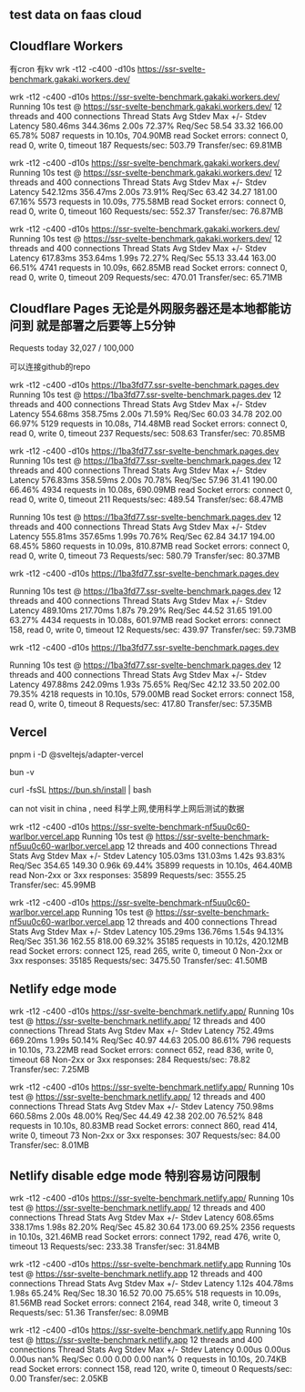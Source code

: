 ## test data on faas cloud

## Cloudflare Workers
有cron 有kv 
wrk -t12 -c400 -d10s https://ssr-svelte-benchmark.gakaki.workers.dev/

wrk -t12 -c400 -d10s https://ssr-svelte-benchmark.gakaki.workers.dev/
Running 10s test @ https://ssr-svelte-benchmark.gakaki.workers.dev/
  12 threads and 400 connections
  Thread Stats   Avg      Stdev     Max   +/- Stdev
    Latency   580.46ms  344.36ms   2.00s    72.37%
    Req/Sec    58.54     33.32   166.00     65.78%
  5087 requests in 10.10s, 704.90MB read
  Socket errors: connect 0, read 0, write 0, timeout 187
Requests/sec:    503.79
Transfer/sec:     69.81MB

wrk -t12 -c400 -d10s https://ssr-svelte-benchmark.gakaki.workers.dev/
Running 10s test @ https://ssr-svelte-benchmark.gakaki.workers.dev/
  12 threads and 400 connections
  Thread Stats   Avg      Stdev     Max   +/- Stdev
    Latency   542.12ms  356.47ms   2.00s    73.91%
    Req/Sec    63.42     34.27   181.00     67.16%
  5573 requests in 10.09s, 775.58MB read
  Socket errors: connect 0, read 0, write 0, timeout 160
Requests/sec:    552.37
Transfer/sec:     76.87MB

wrk -t12 -c400 -d10s https://ssr-svelte-benchmark.gakaki.workers.dev/
Running 10s test @ https://ssr-svelte-benchmark.gakaki.workers.dev/
  12 threads and 400 connections
  Thread Stats   Avg      Stdev     Max   +/- Stdev
    Latency   617.83ms  353.64ms   1.99s    72.27%
    Req/Sec    55.13     33.44   163.00     66.51%
  4741 requests in 10.09s, 662.85MB read
  Socket errors: connect 0, read 0, write 0, timeout 209
Requests/sec:    470.01
Transfer/sec:     65.71MB

## Cloudflare Pages 无论是外网服务器还是本地都能访问到 就是部署之后要等上5分钟 

Requests today
32,027 / 100,000

可以连接github的repo


wrk -t12 -c400 -d10s https://1ba3fd77.ssr-svelte-benchmark.pages.dev
Running 10s test @ https://1ba3fd77.ssr-svelte-benchmark.pages.dev
  12 threads and 400 connections
  Thread Stats   Avg      Stdev     Max   +/- Stdev
    Latency   554.68ms  358.75ms   2.00s    71.59%
    Req/Sec    60.03     34.78   202.00     66.97%
  5129 requests in 10.08s, 714.48MB read
  Socket errors: connect 0, read 0, write 0, timeout 237
Requests/sec:    508.63
Transfer/sec:     70.85MB

 wrk -t12 -c400 -d10s https://1ba3fd77.ssr-svelte-benchmark.pages.dev
Running 10s test @ https://1ba3fd77.ssr-svelte-benchmark.pages.dev
  12 threads and 400 connections
  Thread Stats   Avg      Stdev     Max   +/- Stdev
    Latency   576.83ms  358.59ms   2.00s    70.78%
    Req/Sec    57.96     31.41   190.00     66.46%
  4934 requests in 10.08s, 690.09MB read
  Socket errors: connect 0, read 0, write 0, timeout 211
Requests/sec:    489.54
Transfer/sec:     68.47MB


Running 10s test @ https://1ba3fd77.ssr-svelte-benchmark.pages.dev
  12 threads and 400 connections
  Thread Stats   Avg      Stdev     Max   +/- Stdev
    Latency   555.81ms  357.65ms   1.99s    70.76%
    Req/Sec    62.84     34.17   194.00     68.45%
  5860 requests in 10.09s, 810.87MB read
  Socket errors: connect 0, read 0, write 0, timeout 73
Requests/sec:    580.79
Transfer/sec:     80.37MB


wrk -t12 -c400 -d10s https://1ba3fd77.ssr-svelte-benchmark.pages.dev

Running 10s test @ https://1ba3fd77.ssr-svelte-benchmark.pages.dev
  12 threads and 400 connections
  Thread Stats   Avg      Stdev     Max   +/- Stdev
    Latency   489.10ms  217.70ms   1.87s    79.29%
    Req/Sec    44.52     31.65   191.00     63.27%
  4434 requests in 10.08s, 601.97MB read
  Socket errors: connect 158, read 0, write 0, timeout 12
Requests/sec:    439.97
Transfer/sec:     59.73MB

wrk -t12 -c400 -d10s https://1ba3fd77.ssr-svelte-benchmark.pages.dev

Running 10s test @ https://1ba3fd77.ssr-svelte-benchmark.pages.dev
  12 threads and 400 connections
  Thread Stats   Avg      Stdev     Max   +/- Stdev
    Latency   497.88ms  242.09ms   1.93s    75.65%
    Req/Sec    42.12     33.50   202.00     79.35%
  4218 requests in 10.10s, 579.00MB read
  Socket errors: connect 158, read 0, write 0, timeout 8
Requests/sec:    417.80
Transfer/sec:     57.35MB

## Vercel
pnpm i -D @sveltejs/adapter-vercel

bun -v

curl -fsSL https://bun.sh/install | bash

can not visit in china , need 科学上网,使用科学上网后测试的数据

wrk -t12 -c400 -d10s https://ssr-svelte-benchmark-nf5uu0c60-warlbor.vercel.app
Running 10s test @ https://ssr-svelte-benchmark-nf5uu0c60-warlbor.vercel.app
  12 threads and 400 connections
  Thread Stats   Avg      Stdev     Max   +/- Stdev
    Latency   105.03ms  131.03ms   1.42s    93.83%
    Req/Sec   354.65    149.30     0.96k    69.44%
  35899 requests in 10.10s, 464.40MB read
  Non-2xx or 3xx responses: 35899
Requests/sec:   3555.25
Transfer/sec:     45.99MB


wrk -t12 -c400 -d10s https://ssr-svelte-benchmark-nf5uu0c60-warlbor.vercel.app
Running 10s test @ https://ssr-svelte-benchmark-nf5uu0c60-warlbor.vercel.app
  12 threads and 400 connections
  Thread Stats   Avg      Stdev     Max   +/- Stdev
    Latency   105.29ms  136.76ms   1.54s    94.13%
    Req/Sec   351.36    162.55   818.00     69.32%
  35185 requests in 10.12s, 420.12MB read
  Socket errors: connect 125, read 265, write 0, timeout 0
  Non-2xx or 3xx responses: 35185
Requests/sec:   3475.50
Transfer/sec:     41.50MB


## Netlify edge mode

wrk -t12 -c400 -d10s https://ssr-svelte-benchmark.netlify.app/
Running 10s test @ https://ssr-svelte-benchmark.netlify.app/
  12 threads and 400 connections
  Thread Stats   Avg      Stdev     Max   +/- Stdev
    Latency   752.49ms  669.20ms   1.99s    50.14%
    Req/Sec    40.97     44.63   205.00     86.61%
  796 requests in 10.10s, 73.22MB read
  Socket errors: connect 652, read 836, write 0, timeout 68
  Non-2xx or 3xx responses: 284
Requests/sec:     78.82
Transfer/sec:      7.25MB


wrk -t12 -c400 -d10s https://ssr-svelte-benchmark.netlify.app/
Running 10s test @ https://ssr-svelte-benchmark.netlify.app/
  12 threads and 400 connections
  Thread Stats   Avg      Stdev     Max   +/- Stdev
    Latency   750.98ms  660.58ms   2.00s    48.00%
    Req/Sec    44.49     42.38   202.00     76.52%
  848 requests in 10.10s, 80.83MB read
  Socket errors: connect 860, read 414, write 0, timeout 73
  Non-2xx or 3xx responses: 307
Requests/sec:     84.00
Transfer/sec:      8.01MB


## Netlify disable edge mode 特别容易访问限制

wrk -t12 -c400 -d10s https://ssr-svelte-benchmark.netlify.app/
Running 10s test @ https://ssr-svelte-benchmark.netlify.app/
  12 threads and 400 connections
  Thread Stats   Avg      Stdev     Max   +/- Stdev
    Latency   608.65ms  338.17ms   1.98s    82.20%
    Req/Sec    45.82     30.64   173.00     69.25%
  2356 requests in 10.10s, 321.46MB read
  Socket errors: connect 1792, read 476, write 0, timeout 13
Requests/sec:    233.38
Transfer/sec:     31.84MB

wrk -t12 -c400 -d10s https://ssr-svelte-benchmark.netlify.app
Running 10s test @ https://ssr-svelte-benchmark.netlify.app
  12 threads and 400 connections
  Thread Stats   Avg      Stdev     Max   +/- Stdev
    Latency     1.12s   404.78ms   1.98s    65.24%
    Req/Sec    18.30     16.52    70.00     75.65%
  518 requests in 10.09s, 81.56MB read
  Socket errors: connect 2164, read 348, write 0, timeout 3
Requests/sec:     51.36
Transfer/sec:      8.09MB

 wrk -t12 -c400 -d10s https://ssr-svelte-benchmark.netlify.app
Running 10s test @ https://ssr-svelte-benchmark.netlify.app
  12 threads and 400 connections
  Thread Stats   Avg      Stdev     Max   +/- Stdev
    Latency     0.00us    0.00us   0.00us     nan%
    Req/Sec     0.00      0.00     0.00       nan%
  0 requests in 10.10s, 20.74KB read
  Socket errors: connect 158, read 120, write 0, timeout 0
Requests/sec:      0.00
Transfer/sec:      2.05KB

